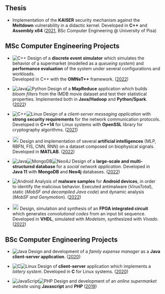 ## Thesis
- Implementation of the **KAISER** security mechanism against the **Meltdown** vulnerability in a didactic kernel. Developed in **C++** and **Assembly x64** ([2021](https://github.com/RiccardoSagramoni/Tesi-Triennale), BSc Computer Engineering @ University of Pisa)


## MSc Computer Engineering Projects
- ![C++](https://img.shields.io/badge/C++-%2300599C.svg?style=flat-square&logo=c%2B%2B&logoColor=white) 
Design of a **discrete event simulator** which simulates the behavior of a supermarket (modelled as a *queueing system*) and **performance evaluation** of the system under several configurations and workloads. <br>
Developed in C++ with the **OMNeT++** framework. ([2022](https://github.com/RiccardoSagramoni/performance-evaluation-supermarket))

- ![Java](https://img.shields.io/badge/Java-%23ED8B00.svg?style=flat-square&logo=java&logoColor=fffff)![Python](https://img.shields.io/badge/Python-3670A0?style=flat-square&logo=python&logoColor=ffdd54) 
Design of a **MapReduce** application which builds *bloom filters* from the IMDB movie dataset and test their statistical properties. Implemented both in **Java/Hadoop** and **Python/Spark**. ([2022](https://github.com/RiccardoSagramoni/map-reduce-bloom-filter))

- ![C++](https://img.shields.io/badge/C++-%2300599C.svg?style=flat-square&logo=c%2B%2B&logoColor=white)![Linux](https://img.shields.io/badge/Linux-FCC624?style=flat-square&logo=linux&logoColor=white&&color=darkred) 
Design of a *client-server messaging application* with **strong security requirements** for the network communication protocols. Developed in **C++14** for Linux systems with **OpenSSL** library for cryptography algorithms. ([2021](https://github.com/RiccardoSagramoni/messaging-cybersecurity-project))

- <img src="https://upload.wikimedia.org/wikipedia/commons/thumb/2/21/Matlab_Logo.png/667px-Matlab_Logo.png" alt="MATLAB" height="20px"/> Design and implementation of several **artificial intelligences** (MLP, RBFN, FIS, CNN, RNN) on a dataset composed on biophysical signals. Developed in **MATLAB**. ([2022](https://github.com/RiccardoSagramoni/intelligent-systems-project))

- ![Java](https://img.shields.io/badge/Java-%23ED8B00.svg?style=flat-square&logo=java&logoColor=white)![MongoDB](https://img.shields.io/badge/MongoDB-%234ea94b.svg?style=flat-square&logo=mongodb&logoColor=white)![Neo4J](https://img.shields.io/badge/Neo4j-008CC1?style=flat-square&logo=neo4j&logoColor=white) 
Design of a **large-scale and multi-structured database** for a *social network application*. Developed in **Java 11** with **MongoDB** and **Neo4j** databases. ([2022](https://github.com/RiccardoSagramoni/gameflows-social-network))

- ![Android](https://img.shields.io/badge/Android-3DDC84?style=flat-square&logo=android&logoColor=white&&color=darkgreen) 
Analysis of **malware samples** for **Android devices**, in order to identify the malicious behavior. Executed antimalware (*VirusTotal*), static (*MobSF and decompiled Java code*) and dynamic analysis (*MobSF and Genymotion*). ([2022](https://github.com/RiccardoSagramoni/malware-analysis))

- <img src="https://file.allpcb.com/bbs/p/jps-pcb/upfile/2016/12/20161227161715_653.jpg" alt="VHDL" height="20px"/> Design, simulation and synthesis of an **FPGA integrated circuit** which generates *convolutional codes* from an input bit sequence. Developed in **VHDL**, simulated with *Modelsim*, synthesized with *Vivado*. ([2022](https://github.com/RiccardoSagramoni/convolutional-code-generator))


## BSc Computer Engineering Projects
- ![Java](https://img.shields.io/badge/Java-%23ED8B00.svg?style=flat-square&logo=java&logoColor=white) 
Design and development of a *family expense manager* as a **Java client-server application**. ([2020](https://github.com/RiccardoSagramoni/Gestore-Spese))

- ![C](https://img.shields.io/badge/C-%2300599C.svg?style=flat-square&logo=c&logoColor=white)![Linux](https://img.shields.io/badge/Linux-FCC624?style=flat-square&logo=linux&logoColor=white&&color=darkred) 
Design of **client-server** application which implements a *lottery system*. Developed in **C** for Linux systems. ([2020](https://github.com/RiccardoSagramoni/Lotto))

- ![JavaScript](https://img.shields.io/badge/Javascript-%23323330.svg?style=flat-square&logo=javascript&logoColor=%23F7DF1E)![PHP](https://img.shields.io/badge/PHP-%23777BB4.svg?style=flat-square&logo=php&logoColor=white) 
Design and development of an *online supermarket website* using **Javascript** and **PHP** ([2019](https://github.com/RiccardoSagramoni/UniMarket))



<!--
[![Hits](https://hits.seeyoufarm.com/api/count/incr/badge.svg?url=https%3A%2F%2Fgithub.com%2FRiccardoSagramoni&count_bg=%23FF0000&title_bg=%23000000&icon=linux.svg&icon_color=%23FEFEFE&title=hits&edge_flat=false)](https://hits.seeyoufarm.com)

**RiccardoSagramoni/RiccardoSagramoni** is a ✨ _special_ ✨ repository because its `README.md` (this file) appears on your GitHub profile.

Here are some ideas to get you started:

- 🔭 I’m currently working on ...
- 🌱 I’m currently learning ...
- 👯 I’m looking to collaborate on ...
- 🤔 I’m looking for help with ...
- 💬 Ask me about ...
- 📫 How to reach me: ...
- 😄 Pronouns: ...
- ⚡ Fun fact: ...
-->
